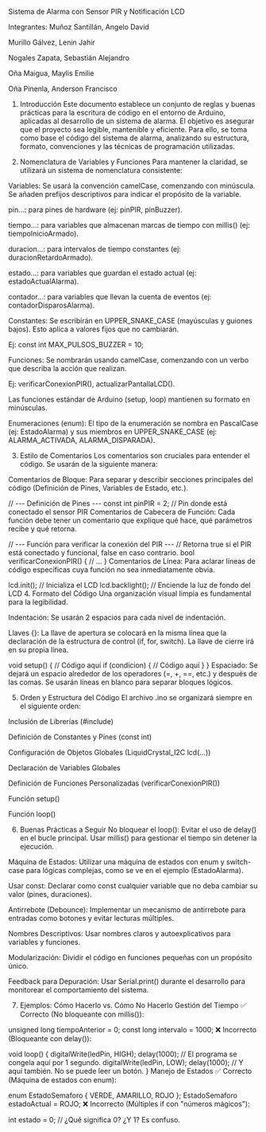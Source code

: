 Sistema de Alarma con Sensor PIR y Notificación LCD

Integrantes:
Muñoz Santillán, Angelo David

Murillo Gálvez, Lenin Jahir

Nogales Zapata, Sebastián Alejandro

Oña Maigua, Maylis Emilie

Oña Pinenla, Anderson Francisco

1. Introducción
Este documento establece un conjunto de reglas y buenas prácticas para la escritura de código en el entorno de Arduino, aplicadas al desarrollo de un sistema de alarma. El objetivo es asegurar que el proyecto sea legible, mantenible y eficiente. Para ello, se toma como base el código del sistema de alarma, analizando su estructura, formato, convenciones y las técnicas de programación utilizadas.

2. Nomenclatura de Variables y Funciones
Para mantener la claridad, se utilizará un sistema de nomenclatura consistente:

Variables: Se usará la convención camelCase, comenzando con minúscula. Se añaden prefijos descriptivos para indicar el propósito de la variable.

pin...: para pines de hardware (ej: pinPIR, pinBuzzer).

tiempo...: para variables que almacenan marcas de tiempo con millis() (ej: tiempoInicioArmado).

duracion...: para intervalos de tiempo constantes (ej: duracionRetardoArmado).

estado...: para variables que guardan el estado actual (ej: estadoActualAlarma).

contador...: para variables que llevan la cuenta de eventos (ej: contadorDisparosAlarma).

Constantes: Se escribirán en UPPER_SNAKE_CASE (mayúsculas y guiones bajos). Esto aplica a valores fijos que no cambiarán.

Ej: const int MAX_PULSOS_BUZZER = 10;

Funciones: Se nombrarán usando camelCase, comenzando con un verbo que describa la acción que realizan.

Ej: verificarConexionPIR(), actualizarPantallaLCD().

Las funciones estándar de Arduino (setup, loop) mantienen su formato en minúsculas.

Enumeraciones (enum): El tipo de la enumeración se nombra en PascalCase (ej: EstadoAlarma) y sus miembros en UPPER_SNAKE_CASE (ej: ALARMA_ACTIVADA, ALARMA_DISPARADA).

3. Estilo de Comentarios
Los comentarios son cruciales para entender el código. Se usarán de la siguiente manera:

Comentarios de Bloque: Para separar y describir secciones principales del código (Definición de Pines, Variables de Estado, etc.).


// --- Definición de Pines ---
const int pinPIR = 2; // Pin donde está conectado el sensor PIR
Comentarios de Cabecera de Función: Cada función debe tener un comentario que explique qué hace, qué parámetros recibe y qué retorna.


// --- Función para verificar la conexión del PIR ---
// Retorna true si el PIR está conectado y funcional, false en caso contrario.
bool verificarConexionPIR() {
// ...
}
Comentarios de Línea: Para aclarar líneas de código específicas cuya función no sea inmediatamente obvia.


lcd.init();      // Inicializa el LCD
lcd.backlight(); // Enciende la luz de fondo del LCD
4. Formato del Código
Una organización visual limpia es fundamental para la legibilidad.

Indentación: Se usarán 2 espacios para cada nivel de indentación.

Llaves {}: La llave de apertura se colocará en la misma línea que la declaración de la estructura de control (if, for, switch). La llave de cierre irá en su propia línea.


void setup() {
// Código aquí
if (condicion) {
// Código aquí
}
}
Espaciado: Se dejará un espacio alrededor de los operadores (=, +, ==, etc.) y después de las comas. Se usarán líneas en blanco para separar bloques lógicos.

5. Orden y Estructura del Código
El archivo .ino se organizará siempre en el siguiente orden:

Inclusión de Librerías (#include)

Definición de Constantes y Pines (const int)

Configuración de Objetos Globales (LiquidCrystal_I2C lcd(...))

Declaración de Variables Globales

Definición de Funciones Personalizadas (verificarConexionPIR())

Función setup()

Función loop()

6. Buenas Prácticas a Seguir
No bloquear el loop(): Evitar el uso de delay() en el bucle principal. Usar millis() para gestionar el tiempo sin detener la ejecución.

Máquina de Estados: Utilizar una máquina de estados con enum y switch-case para lógicas complejas, como se ve en el ejemplo (EstadoAlarma).

Usar const: Declarar como const cualquier variable que no deba cambiar su valor (pines, duraciones).

Antirrebote (Debounce): Implementar un mecanismo de antirrebote para entradas como botones y evitar lecturas múltiples.

Nombres Descriptivos: Usar nombres claros y autoexplicativos para variables y funciones.

Modularización: Dividir el código en funciones pequeñas con un propósito único.

Feedback para Depuración: Usar Serial.print() durante el desarrollo para monitorear el comportamiento del sistema.

7. Ejemplos: Cómo Hacerlo vs. Cómo No Hacerlo
Gestión del Tiempo
✅ Correcto (No bloqueante con millis()):


unsigned long tiempoAnterior = 0;
const long intervalo = 1000;
❌ Incorrecto (Bloqueante con delay()):


void loop() {
digitalWrite(ledPin, HIGH);
delay(1000); // El programa se congela aquí por 1 segundo.
digitalWrite(ledPin, LOW);
delay(1000); // Y aquí también. No se puede leer un botón.
}
Manejo de Estados
✅ Correcto (Máquina de estados con enum):


enum EstadoSemaforo { VERDE, AMARILLO, ROJO };
EstadoSemaforo estadoActual = ROJO;
❌ Incorrecto (Múltiples if con "números mágicos"):


int estado = 0; // ¿Qué significa 0? ¿Y 1? Es confuso.